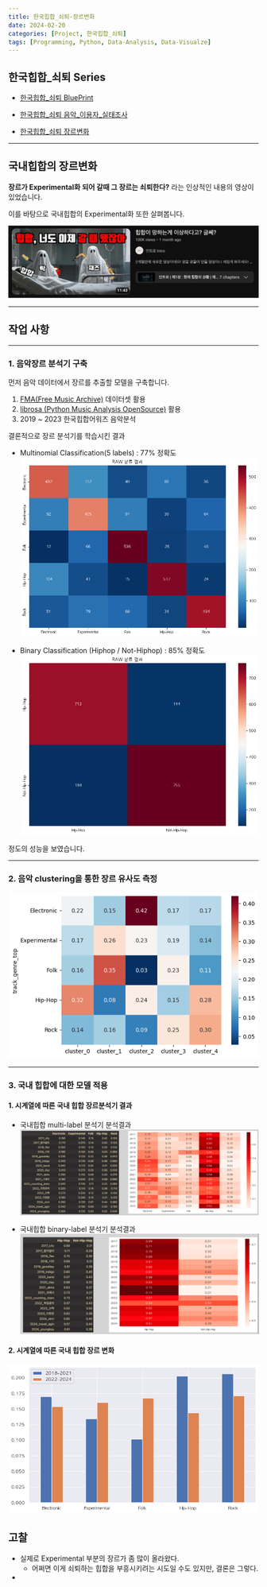 ```yaml
---
title: 한국힙합_쇠퇴-장르변화
date: 2024-02-20
categories: [Project, 한국힙합_쇠퇴]
tags: [Programming, Python, Data-Analysis, Data-Visualze]
---
```


## 한국힙합_쇠퇴 Series

- [한국힙합_쇠퇴 BluePrint](/posts/korea_hiphop_analysis-blueprint/)

- [한국힙합_쇠퇴 음악_이용자_실태조사](/posts/korea_hiphop_analysis-market_analysis/)

- [한국힙합_쇠퇴 장르변화](/posts/korea_hiphop_analysis-genre_analysis/)

---

## 국내힙합의 장르변화

__장르가 Experimental화 되어 갈때 그 장르는 쇠퇴한다?__ 라는 인상적인 내용의 영상이 있었습니다.

이를 바탕으로 국내힙합의 Experimental화 또한 살펴봅니다.

![image](/assets/img/_posts/project/korea_hiphop_analysis/experimental.png)

---

## 작업 사항

---

### 1. 음악장르 분석기 구축

먼저 음악 데이터에서 장르를 추출할 모델을 구축합니다.

1. [FMA(Free Music Archive)](https://github.com/mdeff/fma) 데이터셋 활용
2. [librosa (Python Music Analysis OpenSource)](https://github.com/librosa/librosa) 활용
3. 2019 ~ 2023 한국힙합어워즈 음악분석

결론적으로 장르 분석기를 학습시킨 결과

- Multinomial Classification(5 labels) : 77% 정확도
![image](/assets/img/_posts/project/korea_hiphop_analysis/multi_class.png)

- Binary Classification (Hiphop / Not-Hiphop) : 85% 정확도
![image](/assets/img/_posts/project/korea_hiphop_analysis/binary_class.png)

정도의 성능을 보였습니다.

---

### 2. 음악 clustering을 통한 장르 유사도 측정

![image](/assets/img/_posts/project/korea_hiphop_analysis/music_similiarity.png)

---

### 3. 국내 힙합에 대한 모델 적용

#### 1. 시계열에 따른 국내 힙합 장르분석기 결과

- 국내힙합 multi-label 분석기 분석결과
![image](/assets/img/_posts/project/korea_hiphop_analysis/multi_class_kh.png)

- 국내힙합 binary-label 분석기 분석결과
![image](/assets/img/_posts/project/korea_hiphop_analysis/binary_class_kh.png)

#### 2. 시계열에 따른 국내 힙합 장르 변화

![image](/assets/img/_posts/project/korea_hiphop_analysis/genre_diff_kh.png)

## 고찰

- 실제로 Experimental 부분의 장르가 좀 많이 올라왔다.
  - 어쩌면 이게 쇠퇴하는 힙합을 부흥시키려는 시도일 수도 있지만, 결론은 그렇다.
-
